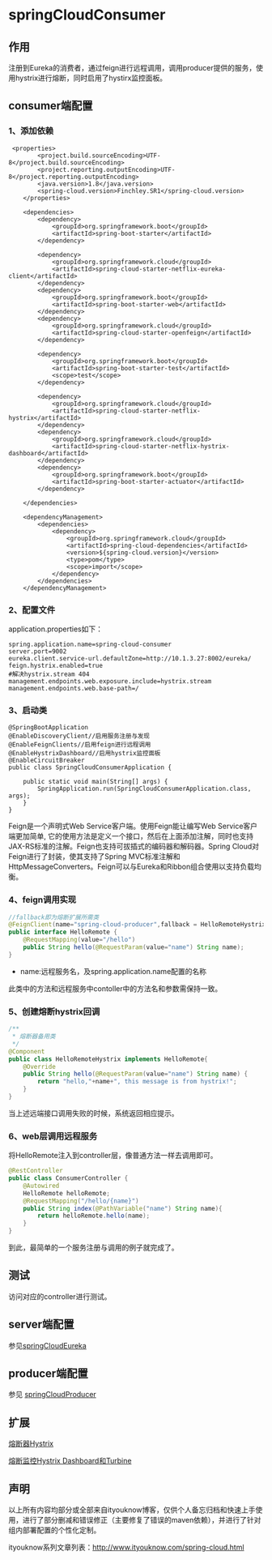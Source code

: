 # springCloudConsumer
## 作用

注册到Eureka的消费者，通过feign进行远程调用，调用producer提供的服务，使用hystrix进行熔断，同时启用了hystirx监控面板。

## consumer端配置

### 1、添加依赖

```
 <properties>
        <project.build.sourceEncoding>UTF-8</project.build.sourceEncoding>
        <project.reporting.outputEncoding>UTF-8</project.reporting.outputEncoding>
        <java.version>1.8</java.version>
        <spring-cloud.version>Finchley.SR1</spring-cloud.version>
    </properties>

    <dependencies>
        <dependency>
            <groupId>org.springframework.boot</groupId>
            <artifactId>spring-boot-starter</artifactId>
        </dependency>

        <dependency>
            <groupId>org.springframework.cloud</groupId>
            <artifactId>spring-cloud-starter-netflix-eureka-client</artifactId>
        </dependency>
        <dependency>
            <groupId>org.springframework.boot</groupId>
            <artifactId>spring-boot-starter-web</artifactId>
        </dependency>
        <dependency>
            <groupId>org.springframework.cloud</groupId>
            <artifactId>spring-cloud-starter-openfeign</artifactId>
        </dependency>

        <dependency>
            <groupId>org.springframework.boot</groupId>
            <artifactId>spring-boot-starter-test</artifactId>
            <scope>test</scope>
        </dependency>

        <dependency>
            <groupId>org.springframework.cloud</groupId>
            <artifactId>spring-cloud-starter-netflix-hystrix</artifactId>
        </dependency>
        <dependency>
            <groupId>org.springframework.cloud</groupId>
            <artifactId>spring-cloud-starter-netflix-hystrix-dashboard</artifactId>
        </dependency>
        <dependency>
            <groupId>org.springframework.boot</groupId>
            <artifactId>spring-boot-starter-actuator</artifactId>
        </dependency>

    </dependencies>

    <dependencyManagement>
        <dependencies>
            <dependency>
                <groupId>org.springframework.cloud</groupId>
                <artifactId>spring-cloud-dependencies</artifactId>
                <version>${spring-cloud.version}</version>
                <type>pom</type>
                <scope>import</scope>
            </dependency>
        </dependencies>
    </dependencyManagement>

```

### 2、配置文件

application.properties如下：

```
spring.application.name=spring-cloud-consumer
server.port=9002
eureka.client.service-url.defaultZone=http://10.1.3.27:8002/eureka/
feign.hystrix.enabled=true
#解决hystrix.stream 404
management.endpoints.web.exposure.include=hystrix.stream
management.endpoints.web.base-path=/
```

### 3、启动类

```
@SpringBootApplication
@EnableDiscoveryClient//启用服务注册与发现
@EnableFeignClients//启用feign进行远程调用
@EnableHystrixDashboard//启用hystrix监控面板
@EnableCircuitBreaker
public class SpringCloudConsumerApplication {

    public static void main(String[] args) {
        SpringApplication.run(SpringCloudConsumerApplication.class, args);
    }
}

```

Feign是一个声明式Web Service客户端。使用Feign能让编写Web Service客户端更加简单, 它的使用方法是定义一个接口，然后在上面添加注解，同时也支持JAX-RS标准的注解。Feign也支持可拔插式的编码器和解码器。Spring Cloud对Feign进行了封装，使其支持了Spring MVC标准注解和HttpMessageConverters。Feign可以与Eureka和Ribbon组合使用以支持负载均衡。

### 4、feign调用实现

```java
//fallback即为熔断扩展所需类
@FeignClient(name="spring-cloud-producer",fallback = HelloRemoteHystrix.class)
public interface HelloRemote {
    @RequestMapping(value="/hello")
    public String hello(@RequestParam(value="name") String name);
}
```

- name:远程服务名，及spring.application.name配置的名称

此类中的方法和远程服务中contoller中的方法名和参数需保持一致。

### 5、创建熔断hystrix回调

````java
/**
 * 熔断器备用类
 */
@Component
public class HelloRemoteHystrix implements HelloRemote{
    @Override
    public String hello(@RequestParam(value="name") String name) {
        return "hello,"+name+", this message is from hystrix!";
    }
}
````

当上述远端接口调用失败的时候，系统返回相应提示。

### 6、web层调用远程服务

将HelloRemote注入到controller层，像普通方法一样去调用即可。

```java
@RestController
public class ConsumerController {
    @Autowired
    HelloRemote helloRemote;
    @RequestMapping("/hello/{name}")
    public String index(@PathVariable("name") String name){
        return helloRemote.hello(name);
    }
}

```

到此，最简单的一个服务注册与调用的例子就完成了。

## 测试

访问对应的controller进行测试。

## server端配置

参见[springCloudEureka](https://github.com/jrhu05/springCloudScaffold/tree/master/springCloudEureka)

## producer端配置

参见 [springCloudProducer](https://github.com/jrhu05/springCloudScaffold/tree/master/springCloudProducer)

## 扩展

[熔断器Hystrix](http://www.ityouknow.com/springcloud/2017/05/16/springcloud-hystrix.html)

[熔断监控Hystrix Dashboard和Turbine](http://www.ityouknow.com/springcloud/2017/05/18/hystrix-dashboard-turbine.html)

## 声明

以上所有内容均部分或全部来自ityouknow博客，仅供个人备忘归档和快速上手使用，进行了部分删减和错误修正（主要修复了错误的maven依赖），并进行了针对组内部署配置的个性化定制。

ityouknow系列文章列表：http://www.ityouknow.com/spring-cloud.html